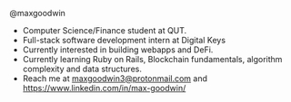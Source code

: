 @maxgoodwin
- Computer Science/Finance student at QUT.
- Full-stack software development intern at Digital Keys
- Currently interested in building webapps and DeFi.
- Currently learning Ruby on Rails, Blockchain fundamentals, algorithm complexity and data structures.
- Reach me at maxgoodwin3@protonmail.com and https://www.linkedin.com/in/max-goodwin/
